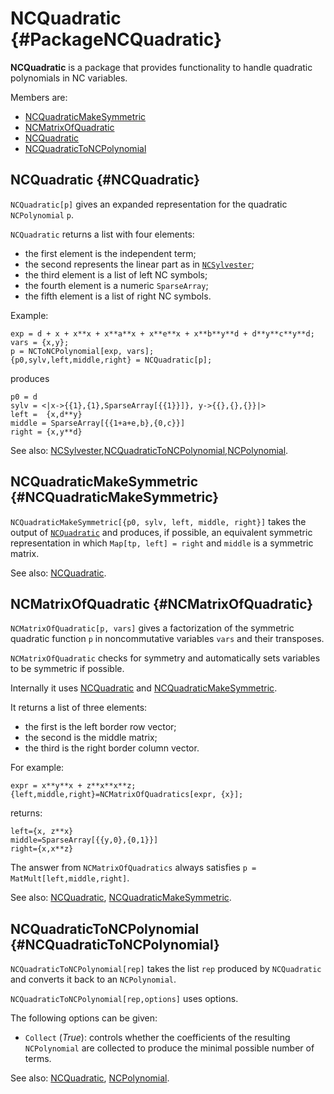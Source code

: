 # NCQuadratic {#PackageNCQuadratic}

**NCQuadratic** is a package that provides functionality to handle quadratic polynomials in NC variables.

Members are:

* [NCQuadraticMakeSymmetric](#NCQuadraticMakeSymmetric)
* [NCMatrixOfQuadratic](#NCMatrixOfQuadratic)
* [NCQuadratic](#NCQuadratic)
* [NCQuadraticToNCPolynomial](#NCQuadraticToNCPolynomial)

## NCQuadratic {#NCQuadratic}
`NCQuadratic[p]` gives an expanded representation for the quadratic `NCPolynomial` `p`.

`NCQuadratic` returns a list with four elements:

* the first element is the independent term;
* the second represents the linear part as in [`NCSylvester`](#NCSylvester);
* the third element is a list of left NC symbols;
* the fourth element is a numeric `SparseArray`;
* the fifth element is a list of right NC symbols.

Example:

    exp = d + x + x**x + x**a**x + x**e**x + x**b**y**d + d**y**c**y**d;
    vars = {x,y};
    p = NCToNCPolynomial[exp, vars];
    {p0,sylv,left,middle,right} = NCQuadratic[p];

produces

    p0 = d
	sylv = <|x->{{1},{1},SparseArray[{{1}}]}, y->{{},{},{}}|>
    left =  {x,d**y}
	middle = SparseArray[{{1+a+e,b},{0,c}}]
	right = {x,y**d}

See also:
[NCSylvester](#NCSylvester),[NCQuadraticToNCPolynomial](#NCQuadraticToNCPolynomial),[NCPolynomial](#NCPolynomial).

## NCQuadraticMakeSymmetric {#NCQuadraticMakeSymmetric}

`NCQuadraticMakeSymmetric[{p0, sylv, left, middle, right}]` takes the output of [`NCQuadratic`](#NCQuadratic) and produces, if possible, an equivalent symmetric representation in which `Map[tp, left] = right` and `middle` is a symmetric matrix.

See also:
[NCQuadratic](#NCQuadratic).

## NCMatrixOfQuadratic {#NCMatrixOfQuadratic}

`NCMatrixOfQuadratic[p, vars]` gives a factorization of the symmetric quadratic	function `p` in noncommutative variables `vars` and their transposes.

`NCMatrixOfQuadratic` checks for symmetry and automatically sets variables to be symmetric if possible.

Internally it uses [NCQuadratic](#NCQuadratic) and [NCQuadraticMakeSymmetric](#NCQuadraticMakeSymmetric).

It returns a list of three elements:

- the first is the left border row vector;
- the second is the middle matrix;
- the third is the right border column vector.

For example:

	expr = x**y**x + z**x**x**z;
    {left,middle,right}=NCMatrixOfQuadratics[expr, {x}];
	
returns:

    left={x, z**x}
	middle=SparseArray[{{y,0},{0,1}}]
	right={x,x**z}

The answer from `NCMatrixOfQuadratics` always satisfies `p =
MatMult[left,middle,right]`.

See also:
[NCQuadratic](#NCQuadratic), [NCQuadraticMakeSymmetric](#NCQuadraticMakeSymmetric).

## NCQuadraticToNCPolynomial {#NCQuadraticToNCPolynomial}

`NCQuadraticToNCPolynomial[rep]` takes the list `rep` produced by `NCQuadratic` and converts it back to an `NCPolynomial`.

`NCQuadraticToNCPolynomial[rep,options]` uses options.

The following options can be given:

- `Collect` (*True*): controls whether the coefficients of the resulting `NCPolynomial` are collected to produce the minimal possible number of terms.

See also:
[NCQuadratic](#NCQuadratic), [NCPolynomial](#NCPolynomial).

